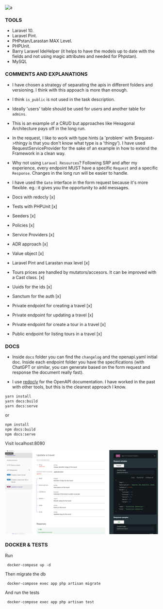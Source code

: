 ![a](https://theme.zdassets.com/theme_assets/9115960/ef5800cc529889d180b05b57e40dd50e5c7adb73.png)

### TOOLS 
- Laravel 10.
- Laravel Pint.
- PHPstan/Larastan MAX Level.
- PHPUnit.
- Barry Laravel IdeHelper (it helps to have the models up to date with the fields and not using magic attributes and needed for Phpstan).
- MySQL

### COMMENTS AND EXPLANATIONS
- I have chosen a strategy of separating the apis in different folders and versioning. I think with this appoach is more than enough.
- I think ```is_public``` is not used in the task description.
- Ideally 'users' table should be used for _users_ and another table for ```admins```.
- This is an example of a CRUD but approaches like Hexagonal Architecture pays off in the long run.
- In the request, I like to work with type hints (a 'problem' with $request->thingy is that you don't know what type is a 'thingy').
I have used RequestServiceProvider for the sake of an example in how to extend the Framework in a clean way.
- Why not using ```Laravel Resources```? Following SRP and after my experience, every endpoint MUST have a
specific ```Request``` and a specific ```Response```. Changes in the long run will be easier to handle.
- I have used the ```Gate``` interface in the form request because it's more flexible. eg.: it gives you the opportunity to add messages.

- Docs with redocly [x]
- Tests with PHPUnit [x]
- Seeders [x]
- Policies [x]
- Service Providers [x]
- ADR approach [x]
- Value object [x]
- Laravel Pint and Larastan max level [x]
- Tours prices are handled by mutators/accesors. It can be improved with a Cast class. [x]
- Uuids for the ids [x]
- Sanctum for the auth [x]
- Private endpoint for creating a travel [x]
- Private endpoint for updating a travel [x]
- Private endpoint for create a tour in a travel [x]
- Public endpoint for listing tours in a travel [x]

### DOCS
- Inside ```docs``` folder you can find the ```changelog``` and the openapi.yaml
initial doc. Inside each endpoint folder you have the specifications (with ChatGPT or similar, you can 
generate based on the form request and response the document really fast).

- I use [redocly](https://redocly.com/) for the OpenAPI documentation. I have worked in the past with other tools, but this is the cleanest approach I know.

```shell
yarn install
yarn docs:build
yarn docs:serve
```
or
```shell
npm install
npm docs:build
npm docs:serve
```

Visit localhost:8080

![img.png](docs/img.png)

### DOCKER & TESTS
Run
```shell
 docker-compose up -d
```

Then migrate the db
```shell
 docker-compose exec app php artisan migrate
```
And run the tests
```shell
 docker-compose exec app php artisan test
```

